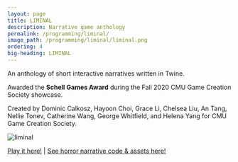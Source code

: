 ```yaml
---
layout: page
title: LIMINAL
description: Narrative game anthology
permalink: /programming/liminal/
image_path: /programming/liminal/liminal.png
ordering: 4
big-heading: LIMINAL
---
```

<p>An anthology of short interactive narratives written in Twine.</p>
<p>Awarded the <b>Schell Games Award</b> during the Fall 2020 CMU Game Creation Society showcase.</p>
<p>Created by Dominic Calkosz, Hayoon Choi, Grace Li, Chelsea Liu, An Tang, Nellie Tonev, Catherine Wang, George Whitfield, and Helena Yang for CMU Game Creation Society.</p>

![liminal]({{site.url}}/programming/liminal/liminal.png)

<p></p>
<p><a href='https://www.gamecreation.org/play/liminal/Liminal.html'>Play it here!</a> | <a href='https://github.com/gcwhitfield/HorrorNarrative'>See horror narrative code & assets here!</a></p>
